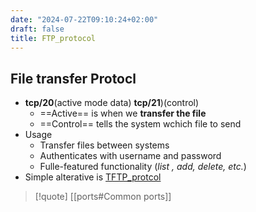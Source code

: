 ```yaml
---
date: "2024-07-22T09:10:24+02:00"
draft: false
title: FTP_protocol
---
```


## File transfer Protocl

-   **tcp/20**(active mode data) **tcp/21**)(control)
    -   ==Active== is when we **transfer the file**
    -   ==Control== tells the system wchich file to send
-   Usage
    -   Transfer files between systems
    -   Authenticates with username and password
    -   Fulle-featured functionality (*list , add, delete, etc.*)
-   Simple alterative is
    [TFTP_protcol](/Notes/posts/protocols/TFTP_protcol)

> \[!quote\] \[\[ports#Common ports\]\]
